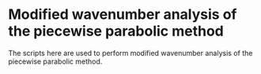 # Modified wavenumber analysis of the piecewise parabolic method

The scripts here are used to perform modified wavenumber analysis of
the piecewise parabolic method.
